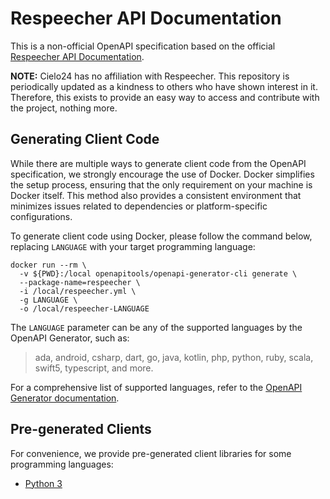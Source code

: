# Respeecher API Documentation

This is a non-official OpenAPI specification based on the official [Respeecher API Documentation](https://docs.respeecher.com/).

**NOTE:** Cielo24 has no affiliation with Respeecher. This repository is periodically updated as a kindness to others who have shown interest in it. Therefore, this exists to provide an easy way to access and contribute with the project, nothing more.

## Generating Client Code

While there are multiple ways to generate client code from the OpenAPI specification, we strongly encourage the use of Docker. Docker simplifies the setup process, ensuring that the only requirement on your machine is Docker itself. This method also provides a consistent environment that minimizes issues related to dependencies or platform-specific configurations.

To generate client code using Docker, please follow the command below, replacing `LANGUAGE` with your target programming language:

```shell
docker run --rm \
  -v ${PWD}:/local openapitools/openapi-generator-cli generate \
  --package-name=respeecher \
  -i /local/respeecher.yml \
  -g LANGUAGE \
  -o /local/respeecher-LANGUAGE
```

The `LANGUAGE` parameter can be any of the supported languages by the OpenAPI Generator, such as:

> ada, android, csharp, dart, go, java, kotlin, php, python, ruby, scala, swift5, typescript, and more.

For a comprehensive list of supported languages, refer to the [OpenAPI Generator documentation](https://openapi-generator.tech/docs/generators/).

## Pre-generated Clients

For convenience, we provide pre-generated client libraries for some programming languages:

- [Python 3](https://github.com/cielo24/respeecher-python)
